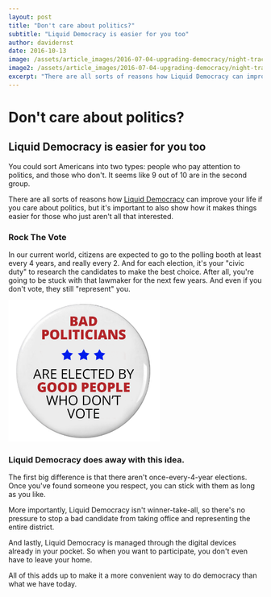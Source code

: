 ```yaml
---
layout: post
title: "Don't care about politics?"
subtitle: "Liquid Democracy is easier for you too"
author: davidernst
date: 2016-10-13
image: /assets/article_images/2016-07-04-upgrading-democracy/night-track.JPG
image2: /assets/article_images/2016-07-04-upgrading-democracy/night-track-mobile.JPG
excerpt: "There are all sorts of reasons how Liquid Democracy can improve your life if you care about politics, but it's important to also show how it makes things easier for those who just aren't all that interested."
---
```


# Don't care about politics?

## Liquid Democracy is easier for you too

You could sort Americans into two types: people who pay attention to politics, and those who don't. It seems like 9 out of 10 are in the second group.

There are all sorts of reasons how [Liquid Democracy](/2016/09/21/what-is-liquid-democracy/) can improve your life if you care about politics, but it's important to also show how it makes things easier for those who just aren't all that interested.

### Rock The Vote

In our current world, citizens are expected to go to the polling booth at least every 4 years, and really every 2. And for each election, it's your "civic duty" to research the candidates to make the best choice. After all, you're going to be stuck with that lawmaker for the next few years. And even if you don't vote, they still "represent" you.

<img src="/assets/article_images/2016-10-13-dont-care-about-politics/bad-politicians-elected-by-not-voting.png" alt="&quot;Civic duty&quot;" width="300" />

### Liquid Democracy does away with this idea.

The first big difference is that there aren't once-every-4-year elections. Once you've found someone you respect, you can stick with them as long as you like.

More importantly, Liquid Democracy isn't winner-take-all, so there's no pressure to stop a bad candidate from taking office and representing the entire district.

And lastly, Liquid Democracy is managed through the digital devices already in your pocket. So when you want to participate, you don't even have to leave your home.

All of this adds up to make it a more convenient way to do democracy than what we have today.
